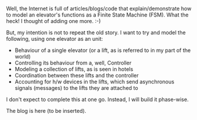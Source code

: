 Well, the Internet is full of articles/blogs/code that explain/demonstrate how to model
an elevator's functions as a Finite State Machine (FSM). What the heck!
I thought of adding one more. :-)

But, my intention is not to repeat the old story. I want to try and model the following,
using one elevator as an unit:

- Behaviour of a single elevator (or a lift, as is referred to in my part of the world)
- Controlling its behaviour from a, well, Controller
- Modeling a collection of lifts, as is seen in hotels
- Coordination between these lifts and the controller
- Accounting for h/w devices in the lifts, which send asynchronous signals (messages) to the lifts they are attached to

I don't expect to complete this at one go. Instead, I will build it phase-wise.

The blog is here (to be inserted).